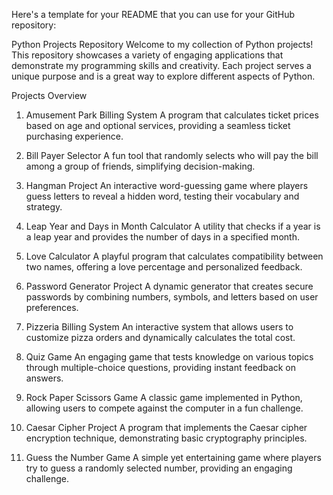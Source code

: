 
Here's a template for your README that you can use for your GitHub repository:

Python Projects Repository
Welcome to my collection of Python projects! This repository showcases a variety of engaging applications that demonstrate my programming skills and creativity. Each project serves a unique purpose and is a great way to explore different aspects of Python.

Projects Overview
1. Amusement Park Billing System
A program that calculates ticket prices based on age and optional services, providing a seamless ticket purchasing experience.

2. Bill Payer Selector
A fun tool that randomly selects who will pay the bill among a group of friends, simplifying decision-making.

3. Hangman Project
An interactive word-guessing game where players guess letters to reveal a hidden word, testing their vocabulary and strategy.

4. Leap Year and Days in Month Calculator
A utility that checks if a year is a leap year and provides the number of days in a specified month.

5. Love Calculator
A playful program that calculates compatibility between two names, offering a love percentage and personalized feedback.

6. Password Generator Project
A dynamic generator that creates secure passwords by combining numbers, symbols, and letters based on user preferences.

7. Pizzeria Billing System
An interactive system that allows users to customize pizza orders and dynamically calculates the total cost.

8. Quiz Game
An engaging game that tests knowledge on various topics through multiple-choice questions, providing instant feedback on answers.

9. Rock Paper Scissors Game
A classic game implemented in Python, allowing users to compete against the computer in a fun challenge.

10. Caesar Cipher Project
A program that implements the Caesar cipher encryption technique, demonstrating basic cryptography principles.

11. Guess the Number Game
A simple yet entertaining game where players try to guess a randomly selected number, providing an engaging challenge.
